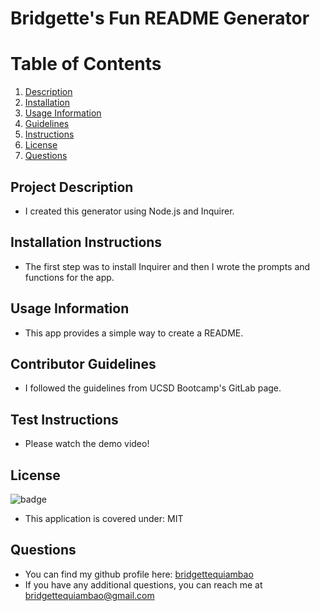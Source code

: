 
# Bridgette's Fun README Generator
    
# Table of Contents
1. [Description](#description)
2. [Installation](#installation)
3. [Usage Information](#usage)
4. [Guidelines](#guidelines)
5. [Instructions](#instructions)
6. [License](#license)
7. [Questions](#questions)
## Project Description
* I created this generator using Node.js and Inquirer.
## Installation Instructions
* The first step was to install Inquirer and then I wrote the prompts and functions for the app.
## Usage Information
* This app provides a simple way to create a README.
## Contributor Guidelines
* I followed the guidelines from UCSD Bootcamp's GitLab page.
## Test Instructions
* Please watch the demo video!
## License
![badge](https://img.shields.io/badge/license-MIT-blue)
<br />
* This application is covered under: MIT
## Questions
* You can find my github profile here: [bridgettequiambao](http://github.com/bridgettequiambao)
* If you have any additional questions, you can reach me at bridgettequiambao@gmail.com
